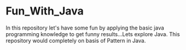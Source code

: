 # Fun_With_Java
In this repository let's have some fun by applying the basic java programming knowledge to get funny results...Lets explore Java.
This repository would completely on basis of Pattern in Java.

